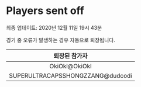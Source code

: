 # Players sent off
최종 업데이트: 2020년 12월 11일 19시 43분


경기 중 오류가 발생하는 경우 자동으로 퇴장됩니다.


| 퇴장된 참가자 |
|:---:|
| OkiOkl@OkiOkl |
| SUPERULTRACAPSSHONGZZANG@dudcodi |